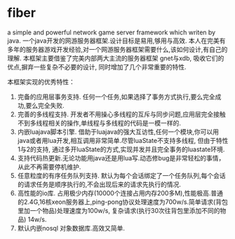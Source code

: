 fiber
=====

a simple and powerful network game server framework which writen by java. 一个java开发的网游服务器框架.设计目标是易用,够用与高效. 本人在完美有多年的服务器游戏开发经验,对一个网游服务器框架需要什么,该如何设计,有自己的理解. 本框架主要借鉴了完美内部两大主流的服务器框架 gnet与xdb, 吸收它们的优点,摒弃一些复杂不必要的设计, 同时增加了几个非常重要的特性.

本框架实现的优秀特性：

1. 完备的应用层事务支持. 任何一个任务,如果选择了事务方式执行,要么完全成功,要么完全失败.
2. 完善的多线程支持. 开发者不用操心多线程的互斥与同步问题,应用层完全接触不到多线程相关的操作,单线程与多线程的代码是一模一样的.
3. 内嵌luajava脚本引擎. 借助于luajava的强大互访性,任何一个模块,你可以用java或者用lua开发,相互调用非常简单.尽管luaState不支持多线程, 但由于特性1与2的支持, 通过多开luaState的方式,实现并发并且完全事务的luastate环境.
4. 支持代码热更新.无论功能用java还是用lua写.动态修bug是非常轻松的事情，从此不再需要停机维护.
5. 任意粒度的有序任务队列支持. 默认为每个会话绑定了一个任务队列,每个会话的请求任务是顺序执行的,不会出现后来的请求先执行的情况.
6. 高性能的io库. 占用极少内存(10000个连接占用内存200多M),性能极高.普通的2.4G,16核xeon服务器上,ping-pong协议处理速度为700w/s.简单请求(背包里加一个物品)处理速度为100w/s, 复杂请求(执行30次往背包里添加不同的物品) 14w/s.
7. 默认内嵌nosql 对象数据库.高效又简单.
